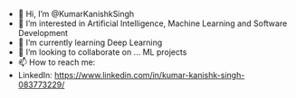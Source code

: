 - 👋 Hi, I’m @KumarKanishkSingh
- 👀 I’m interested in Artificial Intelligence, Machine Learning and Software Development 
- 🌱 I’m currently learning Deep Learning
- 💞️ I’m looking to collaborate on ... ML projects
- 📫 How to reach me:
-   LinkedIn: https://www.linkedin.com/in/kumar-kanishk-singh-083773229/

<!---
KumarKanishkSingh/KumarKanishkSingh is a ✨ special ✨ repository because its `README.md` (this file) appears on your GitHub profile.
You can click the Preview link to take a look at your changes.
--->
